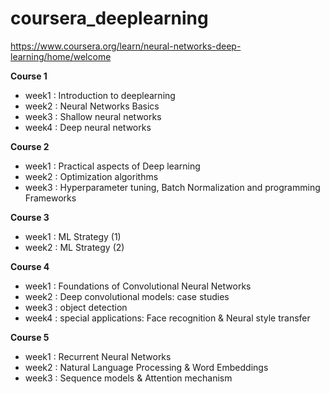 # coursera_deeplearning

https://www.coursera.org/learn/neural-networks-deep-learning/home/welcome

**Course 1**
- week1 : Introduction to deeplearning
- week2 : Neural Networks Basics
- week3 : Shallow neural networks
- week4 : Deep neural networks

**Course 2**
- week1 : Practical aspects of Deep learning
- week2 : Optimization algorithms
- week3 : Hyperparameter tuning, Batch Normalization and programming Frameworks

**Course 3**
- week1 : ML Strategy (1)
- week2 : ML Strategy (2)

**Course 4**
- week1 : Foundations of Convolutional Neural Networks
- week2 : Deep convolutional models: case studies
- week3 : object detection
- week4 : special applications: Face recognition & Neural style transfer

**Course 5**
- week1 : Recurrent Neural Networks
- week2 : Natural Language Processing & Word Embeddings
- week3 : Sequence models & Attention mechanism
